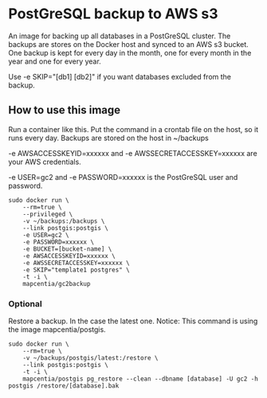 # PostGreSQL backup to AWS s3
An image for backing up all databases in a PostGreSQL cluster. The backups are stores on the Docker host and synced to an AWS s3 bucket. One backup is kept for every day in the month, one for every month in the year and one for every year.

Use -e SKIP="[db1] [db2]" if you want databases excluded from the backup.

## How to use this image
Run a container like this. Put the command in a crontab file on the host, so it runs every day. Backups are stored on the host in ~/backups

-e AWSACCESSKEYID=xxxxxx and -e AWSSECRETACCESSKEY=xxxxxx are your AWS credentials.

-e USER=gc2 and -e PASSWORD=xxxxxx is the PostGreSQL user and password. 

    sudo docker run \
        --rm=true \
        --privileged \
        -v ~/backups:/backups \
        --link postgis:postgis \
        -e USER=gc2 \
        -e PASSWORD=xxxxxx \
        -e BUCKET=[bucket-name] \
        -e AWSACCESSKEYID=xxxxxx \
        -e AWSSECRETACCESSKEY=xxxxxx \
        -e SKIP="template1 postgres" \
        -t -i \
        mapcentia/gc2backup
    

### Optional
Restore a backup. In the case the latest one. Notice: This command is using the image mapcentia/postgis.

    sudo docker run \
        --rm=true \
        -v ~/backups/postgis/latest:/restore \
        --link postgis:postgis \
        -t -i \
        mapcentia/postgis pg_restore --clean --dbname [database] -U gc2 -h postgis /restore/[database].bak
    